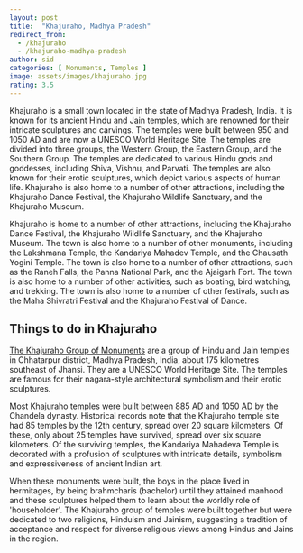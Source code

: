 ```yaml
---
layout: post
title:  "Khajuraho, Madhya Pradesh"
redirect_from:
  - /khajuraho
  - /khajuraho-madhya-pradesh
author: sid
categories: [ Monuments, Temples ]
image: assets/images/khajuraho.jpg
rating: 3.5
---
```

Khajuraho is a small town located in the state of Madhya Pradesh, India. It is known for its ancient Hindu and Jain temples, which are renowned for their intricate sculptures and carvings. The temples were built between 950 and 1050 AD and are now a UNESCO World Heritage Site. The temples are divided into three groups, the Western Group, the Eastern Group, and the Southern Group. The temples are dedicated to various Hindu gods and goddesses, including Shiva, Vishnu, and Parvati. The temples are also known for their erotic sculptures, which depict various aspects of human life. Khajuraho is also home to a number of other attractions, including the Khajuraho Dance Festival, the Khajuraho Wildlife Sanctuary, and the Khajuraho Museum.

Khajuraho is home to a number of other attractions, including the Khajuraho Dance Festival, the Khajuraho Wildlife Sanctuary, and the Khajuraho Museum. The town is also home to a number of other monuments, including the Lakshmana Temple, the Kandariya Mahadev Temple, and the Chausath Yogini Temple. The town is also home to a number of other attractions, such as the Raneh Falls, the Panna National Park, and the Ajaigarh Fort. The town is also home to a number of other activities, such as boating, bird watching, and trekking. The town is also home to a number of other festivals, such as the Maha Shivratri Festival and the Khajuraho Festival of Dance.

<h2>Things to do in Khajuraho</h2>

[The Khajuraho Group of Monuments](https://www.justwravel.com/travel/destination/Khajuraho) are a group of Hindu and Jain temples in Chhatarpur district, Madhya Pradesh, India, about 175 kilometres southeast of Jhansi. They are a UNESCO World Heritage Site. The temples are famous for their nagara-style architectural symbolism and their erotic sculptures.

Most Khajuraho temples were built between 885 AD and 1050 AD by the Chandela dynasty. Historical records note that the Khajuraho temple site had 85 temples by the 12th century, spread over 20 square kilometers. Of these, only about 25 temples have survived, spread over six square kilometers. Of the surviving temples, the Kandariya Mahadeva Temple is decorated with a profusion of sculptures with intricate details, symbolism and expressiveness of ancient Indian art.

When these monuments were built, the boys in the place lived in hermitages, by being brahmcharis (bachelor) until they attained manhood and these sculptures helped them to learn about the worldly role of 'householder'. The Khajuraho group of temples were built together but were dedicated to two religions, Hinduism and Jainism, suggesting a tradition of acceptance and respect for diverse religious views among Hindus and Jains in the region.


<div class="pa-carousel-widget" style="width:100%; height:480px; display:none;"
  data-link="https://www.justwravel.com/travel/destination/Khajuraho"
  data-title="Khajuraho, Madhya Pradesh"
  data-description="Temples of Khajuraho"
  data-delay="3">
  <object data="https://lh3.googleusercontent.com/w-f0eE8Rt1dyD4eonF5bpfhjJ4FZKZ5uUo6cXSDTZlBRyeQvxCLT4T3mWu-TU_zLpk8dZHqIgI9DCb1uxvbVLj6Bm3X2kA6izA1wLk70BNDO0O9se1_88HWJoN5HzRNfVA67-W5XMOY=w1920-h1080"></object>
  <object data="https://lh3.googleusercontent.com/EuwPKNJQvCyDYeCli5qs_7n41YbtRZRa2FoUZHrcBLvGVrB1wg65XAW2pNHWAWKSwM_U5Pl49xGWpS7w08L0e_YxLt_CRk7kk3YzPj9j-gzPxv2Mmhe1yr5x-PE0kXrwuLPEZyYVNYs=w1920-h1080"></object>
  <object data="https://lh3.googleusercontent.com/2CEP4tpUNUN5u4Fp7SNhl9kFOSJxmbqspYGXBHj6VcDeH3kxBGHrn2dBr--zhx7Nt6UwsjV2VoCPv_cCrB2KC-YBu6oYZ4V_2KJrXTMYYq8CI42K0VkbeWD0vf42VsGMEi8fNHNN0Pg=w1920-h1080"></object>
  <object data="https://lh3.googleusercontent.com/jtoaa48vkswyyZOp453wIurzXQnhECWlYsmouQitawt3SxdMCAz-QklynOOcHV8zHFuMZzIGs-qw-zinljf-VaSXmpbC9zUS0sjyxD3wCgI9eOtQX2iX0t0z8nuSI5wCvmRu9MJgp88=w1920-h1080"></object>
  <object data="https://lh3.googleusercontent.com/gCulLDEznbtBewER3G9tkGDSPkxNxXvAgW30awKR2ArmbFoKPB-NbzWUk8aqukI9GyoJYgXz5mk8ciWoLG0IJRlUMNghuw8tXtdEg7mjyOZLOdQuFYHZnl7DtTj7zF1R4za3fhyCrMM=w1920-h1080"></object>
  <object data="https://lh3.googleusercontent.com/c71j-Lp8lrrNjRlfww5htMFCys-KwIIewCVFqmRAfAK-WDj3xaQ1Nmrx5GJkkzcrQn4O_lhkxm7zXr2YG10hEa9omR3hzj-jKCO7u1_W5Fwvwmyj0l3liSLdQwIsZEVV4SDmq-fkPpA=w1920-h1080"></object>
  <object data="https://lh3.googleusercontent.com/lXN1goh5YKLxNfTW4mlcE9v4OWfvWr9xtA87DGWa63aZRudQkN7ylP77p-nYOvMWeccNqIGrMZsZAPfGDG2xCQLrJVgxCySp8bzhtdUjyfMPKLFJQp595JBj24cQAoqpozO7Y-UwKTc=w1920-h1080"></object>
  <object data="https://lh3.googleusercontent.com/y7eXwV_BQuQQbZPB28PE4SSi_zTswk6q5nmbcuW_ERkkxyLB-6I_oO1vFuNIcT3A1g1gxTJvIVyfucQRgUihh14FWSGssyh65l-Epg1N5uF9lviYPMcZ9qrGczteGdicD2UKpORzC6M=w1920-h1080"></object>
  <object data="https://lh3.googleusercontent.com/xVz9oxBDP6OuLkTSO5CC0-2Mplibqt1zD2h3Ka7WvJvp1RQfojmNnaeGAXSvNBHvKBYtvHSpkVgyyGul1knQA1E8ZfVzFgyHF6tc0Pr37iJU3S9Vf0Yr4T0R9Nr6WoHNVRFOEnAmUyA=w1920-h1080"></object>
  <object data="https://lh3.googleusercontent.com/TtQXwTCj55uHFFX9pfgG7u5clxwhO0tcbypoMn83kSokJ-NH2MtY4kjZ5VPzazsi6xVULUutF73mQZeCBqXmw2dLNRHLG8fvSQHqXShCQPpRgv7szQzAwTruHUA1q8K2B24W1eu32rc=w1920-h1080"></object>
  <object data="https://lh3.googleusercontent.com/UwYW8Dy8Eg7zHo7lHmb4K3u-ZUXECwM0qkr8JZNkefgLfy0ICJ5TNHe8mBFO-vWxY5DmzUrE2V73gyLHHoPfnkwIVyCPAeyCfguOYeEqqMN8bGgkDjzihF6z9HM7FZLIneXCnrd1j-M=w1920-h1080"></object>
  <object data="https://lh3.googleusercontent.com/I4cxi4FC9FZWOqDtv7yHejDXa3IkKaFNWXCnGdfs_rklT8B5SajCdXAuWJikwzgjN7WhpkbZX9N3ZT1O5w9ZYC488jRzNCMjJvnNDI4Kd2EWHEEXPDW1_qmGT2YYmnD75YjCz2JHtWA=w1920-h1080"></object>
  <object data="https://lh3.googleusercontent.com/btOUAEu-pzjK9IqRYBukaH3uKgbn7uMkC1T3BSRSGjIVVr9pNDB0ctrGxf-zQJNvxwKkn7fWEwz_jcb-CM6S5yEe92XpGNtwBABh9c-vz7GZjR-CCZkCs84KQl-w3YMavCpJ-4DqK4U=w1920-h1080"></object>
  <object data="https://lh3.googleusercontent.com/UzQPLiQIR8YxGGyKFPoRs5oRm6KktyLALc9jlUIlajg0Tw86XYOJTz2JXEd4dWkoXO_CmYDUbH6nLR9eAPezQtFYXt142zrrc8z96QPB2SXM7nYqABNdoHVvJ6rFjPyYYA4kY1uU_Sk=w1920-h1080"></object>
  <object data="https://lh3.googleusercontent.com/3e_CLo0LYSwhZeid80ZFz9cE4XoPKFZ_DIC2a5tyz6bmqP4SfjQiFYMp5xx-2_t0hNAB48ixooG6AM7KDGkw9ra1eOOSzdO_r6_jn0-0LeMvdpUU3lvhD-6vnPLER50_SVOFx6z5Zv4=w1920-h1080"></object>
  <object data="https://lh3.googleusercontent.com/2AonGbDm2mXvqcrgOaVftlUKqWYCAoLPTjSKKH-Hm8jlWUkFTiijMjnRNMBDZxfCoQKDsM5iJi1K7pC9Ayae3w1XlhXoR0KNeUHUKz-g4nAkKC1wM8x5xIkJIpvNvasUQAIZCK9F6g8=w1920-h1080"></object>
  <object data="https://lh3.googleusercontent.com/EI-fFoRfQtxE3hyPs9N-FKkjTn3mUJxGc4wQBqiR_UoqO-Xl1URTneOWnUocZwXxcpmxWmEmpE27HNOU7wVkrDo8fYK4qwEO3ByCIAfP6dYEH4wXK1DRn6BtNSfs1Rr1x053ywMi84Q=w1920-h1080"></object>
  <object data="https://lh3.googleusercontent.com/406Jzli4mB-zk5DP6A56qvnh2sfemlXOal2Y3x24LOVJ4ev73wMS7fSacQ6rY6DWQixFYynsGFhWFaXqmeKcIZDFN8raA9R5YOEehcKtmT4QwBdP_JVEIWmyzVh-bqqEEgeUtuIhmA0=w1920-h1080"></object>
  <object data="https://lh3.googleusercontent.com/lE4WHWHHtGC-ZqR5By6YW_3PrV3icCnxvc334swjBr_XfFFct2YMsXIgh2mmKXT3MZwxS5h8IiQscMvDYM54nSV4IiQuV0lGLryNiiD3FXzqZNYOJ4zTbaqoF5ejhYFjnsdV56AV1xg=w1920-h1080"></object>
  <object data="https://lh3.googleusercontent.com/qizKBUG0QRN7wyi3PwlxUqvo88QXTJQPhXQ2TnI4-dSmgC284yrYcnR48EbrzL9GEP2WWOI7XmNlmJW5jDMJbgE50vsTjRB5MMF3RtvyqpKbtQ6QlbSk1_L2io5yqpw9BpTgNfeVhXU=w1920-h1080"></object>
  <object data="https://lh3.googleusercontent.com/rcpuXkdYAhPlpi5OtFJpX-UGE759MHV0AGPuq-5mfCDe8wL3Fze4Ygzude034HwbYeqSVvLq0ipS8FQRZbmMQHVYqj0X0Y4rT8a0ctKx0UZv86P-Uzbp7yGHLPkis2FnE-qg-KkUo6Q=w1920-h1080"></object>
  <object data="https://lh3.googleusercontent.com/FDXt2shmz3qDZ6j4WBEi7IrfRjVYrCGvxtp9WaJ2RAvQEz-OYYSN3Bek7Dl3Im5w6uAWCIcQCIpcEeRuB1JMBAhv0lNgwHhpAY4IRAR7sRn1Xrmj0i3GX0BKEYP6OY5EVrgzBkbdg-o=w1920-h1080"></object>
  <object data="https://lh3.googleusercontent.com/TRuTVrH9EKwXetZtXsBi0DEvTz7m0XCzxv1WGDbYxhJmDDdW7nM0-vfM0fMcWdRWYat-QyvlKojIbWtxRvQ2QF4uTr0nzP3dGRXvm9tMhKjZPqs-Aocnb7P_amiLFqFtGgZwyGS5huQ=w1920-h1080"></object>
  <object data="https://lh3.googleusercontent.com/2rWWyMUkoVTc_OkmnNJHQMf8tzIscS3rxIAosk4bRrDvJnsxJ3pTZ88rzVvzHkpExVfAiRmdnYFAbbvstIShOtuFcXlQPQ4gY2APc8I39JMc3SjlonFNBPxuy0ZHeZ-6YGhxqFXvgCM=w1920-h1080"></object>
</div>

